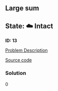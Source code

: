 ## Large sum

## State: :cloud: **Intact**

**ID: 13**

[Problem Description](https://projecteuler.net/problem=13)

[Source code](main.cpp)

### Solution
0